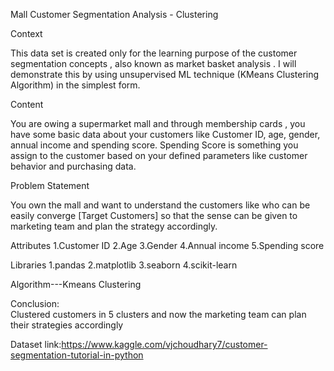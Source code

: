 Mall Customer Segmentation Analysis - Clustering

Context

This data set is created only for the learning purpose of the customer segmentation concepts , also known as market basket analysis . I will demonstrate this by using unsupervised ML technique (KMeans Clustering Algorithm) in the simplest form.

Content

You are owing a supermarket mall and through membership cards , you have some basic data about your customers like Customer ID, age, gender, annual income and spending score. Spending Score is something you assign to the customer based on your defined parameters like customer behavior and purchasing data.

Problem Statement

You own the mall and want to understand the customers like who can be easily converge [Target Customers] so that the sense can be given to marketing team and plan the strategy accordingly.

Attributes
   1.Customer ID
   2.Age
   3.Gender
   4.Annual income
   5.Spending score

 Libraries
    1.pandas
    2.matplotlib
    3.seaborn
    4.scikit-learn
     
Algorithm---Kmeans Clustering


Conclusion:  
     Clustered customers in 5 clusters and now the marketing team can plan their strategies accordingly

Dataset link:https://www.kaggle.com/vjchoudhary7/customer-segmentation-tutorial-in-python
